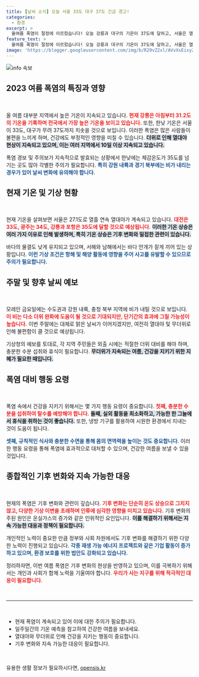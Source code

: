 ```yaml
---
title: [날씨 소식] 오늘 서울 33도 대구 37도 긴급 경고!
categories:
  - 환경
excerpt: >
  올여름 폭염이 절정에 이르렀습니다! 오늘 강릉과 대구의 기온이 37도에 달하고, 서울은 열흐째 열대야입니다. 무더위 속, 비 소식도 함께 전해집니다.
feature_text: >
  올여름 폭염이 절정에 이르렀습니다! 오늘 강릉과 대구의 기온이 37도에 달하고, 서울은 열흐째 열대야입니다. 무더위 속, 비 소식도 함께 전해집니다.
image: 'https://blogger.googleusercontent.com/img/b/R29vZ2xl/AVvXsEixyZcFfHzMRdzZMjFBmAUKJYCLCGyLL1o632UiGVXcaFdKo_bkvkuCioo0uUKlGfBVcT3P84aROyZIXSBEx3Aw5nCQ3pTgDom1WDC4m8eifvWiAmWEEVb4x6G_l8C0QH225ldMjyaFvpxGEBGNO37VmDTDMHGhJPq73UglMfDca1-0aw/s1600/blogspot.png'
---
```


<p><img src="https://blogger.googleusercontent.com/img/b/R29vZ2xl/AVvXsEixyZcFfHzMRdzZMjFBmAUKJYCLCGyLL1o632UiGVXcaFdKo_bkvkuCioo0uUKlGfBVcT3P84aROyZIXSBEx3Aw5nCQ3pTgDom1WDC4m8eifvWiAmWEEVb4x6G_l8C0QH225ldMjyaFvpxGEBGNO37VmDTDMHGhJPq73UglMfDca1-0aw/s1600/blogspot.png" alt="info 속보" /></p>

<h2 data-ke-size="size26">2023 여름 폭염의 특징과 영향</h2>

<p data-ke-size="size16">&nbsp;</p>

<p>올 여름 대부분 지역에서 높은 기온이 지속되고 있습니다. <b><span style="color: #ee2323;">현재 강릉은 아침부터 31.2도의 기온을 기록하며 전국에서 가장 높은 기온을 보이고 있습니다.</span></b> 또한, 한낮 기온은 서울이 33도, 대구가 무려 37도까지 치솟을 것으로 보입니다. 이러한 폭염은 많은 사람들이 불편을 느끼게 하며, 건강에도 부정적인 영향을 미칠 수 있습니다. <b><span style="background-color: #21538527;">더위로 인해 열대야 현상이 지속되고 있으며, 이는 여러 지역에서 10일 이상 지속되고 있습니다.</span></b> </p>

<p>폭염 경보 및 주의보가 지속적으로 발효되는 상황에서 한낮에는 체감온도가 35도를 넘기는 곳도 많아 각별한 주의가 필요합니다. <b><span style="color: #1a5490;">특히 강원 내륙과 경기 북부에는 비가 내리는 경우가 있어 날씨 변화에 유의해야 합니다.</span></b></p>

<h2 data-ke-size="size26">현재 기온 및 기상 현황</h2>

<p data-ke-size="size16">&nbsp;</p>

<p>현재 기온을 살펴보면 서울은 27.1도로 열흘 연속 열대야가 계속되고 있습니다. <b><span style="color: #ee2323;">대전은 33도, 광주는 34도, 강릉과 포항은 35도에 달할 것으로 예상됩니다.</span></b> <b><span style="background-color: #21538527;">이러한 기온 상승은 여러 가지 이유로 인해 발생하며, 특히 기온 상승은 기후 변화와 밀접한 관련이 있습니다.</span></b> </p>

<p>바다의 물결도 낮게 유지되고 있으며, 서해와 남해에서는 바다 안개가 짙게 끼어 있는 상황입니다. <b><span style="color: #1a5490;">이런 기상 조건은 항해 및 해양 활동에 영향을 주어 사고를 유발할 수 있으므로 주의가 필요합니다.</span></b></p>

<h2 data-ke-size="size26">주말 및 향후 날씨 예보</h2>

<p data-ke-size="size16">&nbsp;</p>

<p>모레인 금요일에는 수도권과 강원 내륙, 충청 북부 지역에 비가 내릴 것으로 보입니다. <b><span style="color: #ee2323;">이 비는 다소 더위 완화에 도움이 될 것으로 기대되지만, 단기간의 효과에 그칠 가능성이 높습니다.</span></b> 이번 주말에는 대체로 맑은 날씨가 이어지겠지만, 여전히 열대야 및 무더위로 인해 불편함이 클 것으로 예상됩니다. </p>

<p>기상청의 예보를 토대로, 각 지역 주민들은 외출 시에는 적절한 더위 대비를 해야 하며, 충분한 수분 섭취와 휴식이 필요합니다. <b><span style="background-color: #21538527;">무더위가 지속되는 여름, 건강을 지키기 위한 지혜가 필요한 때입니다.</span></b></p>

<h2 data-ke-size="size26">폭염 대비 행동 요령</h2>

<p data-ke-size="size16">&nbsp;</p>

<p>폭염 속에서 건강을 지키기 위해서는 몇 가지 행동 요령이 중요합니다. <b><span style="color: #ee2323;">첫째, 충분한 수분을 섭취하여 탈수를 예방해야 합니다.</span></b> <b><span style="background-color: #21538527;">둘째, 실외 활동을 최소화하고, 가능한 한 그늘에서 휴식을 취하는 것이 좋습니다.</span></b> 또한, 냉방 기구를 활용하여 시원한 환경에서 지내는 것이 도움이 됩니다. </p>

<p><b><span style="color: #1a5490;">셋째, 규칙적인 식사와 충분한 수면을 통해 몸의 면역력을 높이는 것도 중요합니다.</span></b> 이러한 행동 요령을 통해 폭염에 효과적으로 대처할 수 있으며, 건강한 여름을 보낼 수 있을 것입니다. </p>

<h2 data-ke-size="size26">종합적인 기후 변화와 지속 가능한 대응</h2>

<p data-ke-size="size16">&nbsp;</p>

<p>현재의 폭염은 기후 변화와 관련이 깊습니다. <b><span style="color: #ee2323;">기후 변화는 단순히 온도 상승으로 그치지 않고, 다양한 기상 이변을 초래하며 인류에 심각한 영향을 미치고 있습니다.</span></b> 기후 변화의 주된 원인은 온실가스의 증가와 같은 인위적인 요인입니다. <b><span style="background-color: #21538527;">이를 해결하기 위해서는 지속 가능한 대응과 정책이 필요합니다.</span></b></p>

<p>개인적인 노력이 중요한 만큼 정부와 사회 차원에서도 기후 변화를 해결하기 위한 다양한 노력이 진행되고 있습니다. <b><span style="color: #1a5490;">각종 재생 가능 에너지 프로젝트와 같은 기업 활동이 증가하고 있으며, 환경 보호를 위한 법안도 강화되고 있습니다.</span></b></p>

<p>정리하자면, 이번 여름 폭염은 기후 변화의 현상을 반영하고 있으며, 이를 극복하기 위해서는 개인과 사회가 함께 노력을 기울여야 합니다. <b><span style="color: #ee2323;">우리가 사는 지구를 위해 적극적인 대응이 필요합니다.</span></b> </p>

<p data-ke-size="size16">&nbsp;</p>

<hr />

<p data-ke-size="size16">&nbsp;</p>

<ul>
    <li>현재 폭염이 계속되고 있어 이에 대한 주의가 필요합니다.</li>
    <li>일주일간의 기온 예측을 참고하여 건강한 여름을 보내세요.</li>
    <li>열대야와 무더위로 인해 건강을 지키는 행동이 중요합니다.</li>
    <li>기후 변화와 지속 가능한 대응이 필요합니다.</li>
</ul>

<p data-ke-size="size16">&nbsp;</p>
유용한 생활 정보가 필요하시다면, <a href="https://opensis.kr" rel="dofollow">opensis.kr</a>


